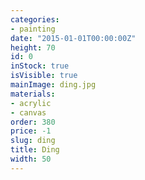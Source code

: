 ```yaml
---
categories:
- painting
date: "2015-01-01T00:00:00Z"
height: 70
id: 0
inStock: true
isVisible: true
mainImage: ding.jpg
materials:
- acrylic
- canvas
order: 380
price: -1
slug: ding
title: Ding
width: 50
---
```


